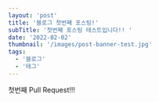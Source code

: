 ```yaml
---
layout: 'post'
title: '블로그 첫번째 포스팅!'
subTitle: '첫번째 포스팅 테스트입니다!! '
date: '2022-02-02'
thumbnail: '/images/post-banner-test.jpg'
tags:
  - '블로그'
  - '태그'
---
```


첫번째 Pull Request!!!

